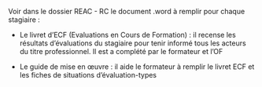 Voir dans le dossier REAC - RC le document .word à remplir pour chaque stagiaire :

           
- Le livret d’ECF (Evaluations en Cours de Formation) : il recense les résultats d’évaluations du stagiaire pour tenir informé tous les acteurs du titre professionnel. Il est a complété par le formateur et l’OF

- Le guide de mise en œuvre : il aide le formateur à remplir le livret ECF et les fiches de situations d’évaluation-types